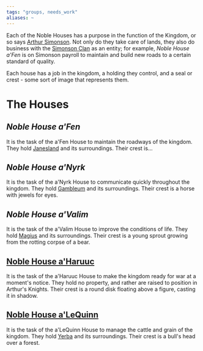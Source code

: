 ```yaml
---
tags: "groups, needs_work"
aliases: ~
---
```


Each of the Noble Houses has a purpose in the function of the Kingdom, or so says [Arthur Simonson](..\..\..\..\..\..\..\Game%20Notes\NPCs\ala%20Alaturmen\High%20Power\Nobles%20of%20Prosper%20NPCs\Arthur%20Simonson.md). Not only do they take care of lands, they also do business with the [Simonson Clan](..\Factions\Simonson%20Clan.md) as an entity; for example, *Noble House a'Fen* is on Simonson payroll to maintain and build new roads to a certain standard of quality. 

Each house has a job in the kingdom, a holding they control, and a seal or crest - some sort of image that represents them.

# The Houses

## *Noble House a'Fen*

It is the task of the a'Fen House to maintain the roadways of the kingdom. They hold [Janesland](..\..\..\..\Places\Northeastern%20Central\Smaller%20than%20a%20feature\Janesland.md) and its surroundings. Their crest is...

## *Noble House a'Nyrk*

It is the task of the a'Nyrk House to communicate quickly throughout the kingdom. They hold [Gambleum](..\..\..\..\Places\Northeastern%20Central\Smaller%20than%20a%20feature\Gambleum.md) and its surroundings. Their crest is a horse with jewels for eyes.

## *Noble House a'Valim*

It is the task of the a'Valim House to improve the conditions of life. They hold [Magius](..\..\..\..\Places\Northeastern%20Central\Smaller%20than%20a%20feature\Magius.md) and its surroundings. Their crest is a young sprout growing from the rotting corpse of a bear.

## [Noble House a'Haruuc](..\Factions\Noble%20House%20a'Haruuc.md)

It is the task of the a'Haruuc House to make the kingdom ready for war at a moment's notice. They hold no property, and rather are raised to position in Arthur's Knights. Their crest is a round disk floating above a figure, casting it in shadow.

## [Noble House a'LeQuinn](..\Factions\Noble%20House%20a'LeQuinn.md)

It is the task of the a'LeQuinn House to manage the cattle and grain of the kingdom. They hold [Yerba](..\..\..\..\Places\Northeastern%20Central\Smaller%20than%20a%20feature\Yerba.md) and its surroundings. Their crest is a bull's head over a forest.
